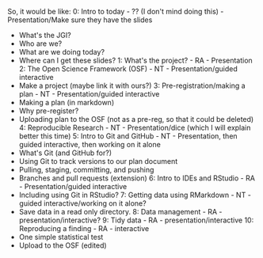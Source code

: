 So, it would be like:
0: Intro to today - ?? (I don't mind doing this) - Presentation/Make sure they have the slides
  - What's the JGI?
  - Who are we?
  - What are we doing today?
  - Where can I get these slides?
1: What's the project? - RA - Presentation
2: The Open Science Framework (OSF) - NT - Presentation/guided interactive
   - Make a project (maybe link it with ours?)
3: Pre-registration/making a plan - NT - Presentation/guided interactive
   - Making a plan (in markdown)
   - Why pre-register?
   - Uploading plan to the OSF (not as a pre-reg, so that it could be deleted)
4: Reproducible Research - NT - Presentation/dice (which I will explain better this time)
5: Intro to Git and GitHub - NT - Presentation, then guided interactive, then working on it alone
  - What's Git (and GitHub for?)
  - Using Git to track versions to our plan document
  - Pulling, staging, committing, and pushing
  - Branches and pull requests (extension)
6: Intro to IDEs and RStudio - RA - Presentation/guided interactive
  - Including using Git in RStudio?
7: Getting data using RMarkdown - NT - guided interactive/working on it alone?
   - Save data in a read only directory.
8: Data management - RA - presentation/interactive?
9: Tidy data - RA - presentation/interactive
10: Reproducing a finding - RA - interactive
   - One simple statistical test
   - Upload to the OSF (edited)
   